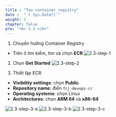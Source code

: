 ```yaml
---
title : "Tạo container registry"
date :  "`r Sys.Date()`" 
weight: 3
chapter: false
pre: "<b> 2.3 </b>"
---
```


1. Chuyển hướng Container Registry
- Trên ô tìm kiếm, tìm và chọn **ECR**
![2.3-step-1](../../../images/2.3-step-1.png)

2. Chọn **Get Started**
![2.3-step-2](../../../images/2.3-step-2.png)

3. Thiết lập ECR
- **Visibility settings**: chọn **Public**
- **Repository name**: điền `fcj-devops-cr`
- **Operating systems**: chọn Linux
- **Architectures**: chọn **ARM 64** và **x86-64**

![2.3-step-3-a](../../../images/2.3-step-3-a.png)
![2.3-step-3-b](../../../images/2.3-step-3-b.png)
![2.3-step-3-c](../../../images/2.3-step-3-c.png)
